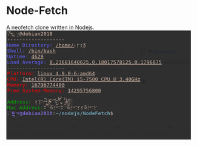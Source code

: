 # Node-Fetch
A neofetch clone written in Nodejs.
<img src="https://raw.githubusercontent.com/Stuxneta/Node-Fetch/master/preview.png">
